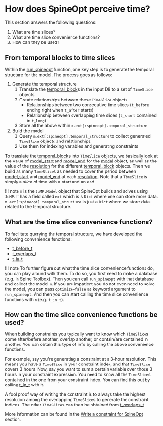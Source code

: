 # How does SpineOpt perceive time?

This section answers the following questions:
1. What are time slices?
2. What are time slice convenience functions?
3. How can they be used?

## From temporal blocks to time slices

Within the [run\_spineopt](@ref) function, one key step is to generate the temporal structure for the model.
The process goes as follows:
1. Generate the temporal structure
   1. Translate the [temporal\_block](@ref)s in the input DB to a set of `TimeSlice` objects
   1. Create relationships between these `TimeSlice` objects
      - Relationships between two consecutive time slices (`t_before` ending right when `t_after` starts)
      - Relationship between overlapping time slices (`t_short` contained in `t_long`)
   1. Store all the above within `m.ext[:spineopt].temporal_structure`
1. Build the model
   1. Query `m.ext[:spineopt].temporal_structure` to collect generated `TimeSlice` objects and relationships
   1. Use them for indexing variables and generating constraints

To translate the [temporal\_block](@ref)s into `TimeSlice` objects,
we basically look at the value of [model\_start](@ref) and [model\_end](@ref) for the [model](@ref) object,
as well as the value of the [resolution](@ref) for the different [temporal\_block](@ref) objects.
Then we build as many `TimeSlice`s as needed to cover the period between [model\_start](@ref) and [model\_end](@ref) at each [resolution](@ref).
Note that a `TimeSlice` is simply a *slice* of time with a start and an end.


!!! note
    `m` is the `JuMP.Model` object that SpineOpt builds and solves using `JuMP`.
    It has a field called `ext` which is s `Dict` where one can store more data.
    `m.ext[:spineopt].temporal_structure` is just a `Dict` where we store data related to the temporal structure.

## What are the time slice convenience functions?

To facilitate querying the temporal structure, we have developed the following convenience functions:

- [t\_before\_t](@ref)
- [t\_overlaps\_t](@ref)
- [t\_in\_t](@ref)

!!! note
    To further figure out what the time slice convenience functions do,
    you can play around with them.
    To do so, you first need to make a database (e.g. in Spine Toolbox).
    Then you can call `run_spineopt` with that database and collect the model `m`.
    If you are impatient you do not even need to solve the model, you can pass `optimize=false`
    as keyword argument to `run_spineopt`.
    And then you can start calling the time slice convenience functions with `m`
    (e.g. `t_in_t`).

## How can the time slice convenience functions be used?

When building constraints you typically want to know which `TimeSlice`s come after/before another,
overlap another, or contain/are contained in another. You can obtain this type of info by calling the above convenience functions.

For example, say you're generating a constraint at a 3-hour resolution.
This means you have a `TimeSlice` in your constraint index, and that `TimeSlice` covers 3 hours.
Now, say you want to sum a certain variable over those 3 hours in your constraint expression.
You need to know all the `TimeSlice`s contained in the one from your constraint index. You can find this out
by calling [t\_in\_t](@ref) with it.

A fool proof way of writing the constraint is to always take the highest resolution among the overlapping `TimeSlice`s to generate the constraint indices. The other `TimeSlice`s can then be obtained from [t\_overlaps\_t](@ref).

More information can be found in the [Write a constraint for SpineOpt](@ref) section.